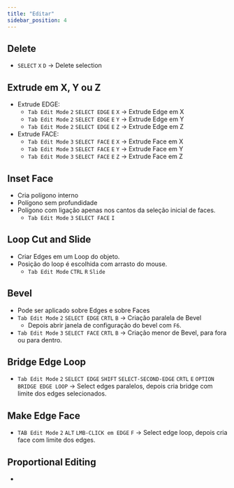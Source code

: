 ```yaml
---
title: "Editar"
sidebar_position: 4
---
```


## Delete
- `SELECT` `X` `D` -> Delete selection

## Extrude em X, Y ou Z
- Extrude EDGE:
    - `Tab Edit Mode` `2` `SELECT EDGE` `E` `X` -> Extrude Edge em X
    - `Tab Edit Mode` `2` `SELECT EDGE` `E` `Y` -> Extrude Edge em Y
    - `Tab Edit Mode` `2` `SELECT EDGE` `E` `Z` -> Extrude Edge em Z
- Extrude FACE:
    - `Tab Edit Mode` `3` `SELECT FACE` `E` `X` -> Extrude Face em X
    - `Tab Edit Mode` `3` `SELECT FACE` `E` `Y` -> Extrude Face em Y
    - `Tab Edit Mode` `3` `SELECT FACE` `E` `Z` -> Extrude Face em Z

## Inset Face
- Cria polígono interno
- Polígono sem profundidade
- Polígono com ligação apenas nos cantos da seleção inicial de faces. 
    - `Tab Edit Mode` `3` `SELECT FACE` `I`

## Loop Cut and Slide
- Criar Edges em um Loop do objeto.
- Posição do loop é escolhida com arrasto do mouse.
    - `Tab Edit Mode` `CTRL` `R` `Slide`

## Bevel
- Pode ser aplicado sobre Edges e sobre Faces
- `Tab Edit Mode` `2` `SELECT EDGE` `CRTL` `B` -> Criação paralela de Bevel
    - Depois abrir janela de configuração do bevel com `F6`.
- `Tab Edit Mode` `3` `SELECT FACE` `CRTL` `B` -> Criação menor de Bevel, para fora ou para dentro.

## Bridge Edge Loop
- `Tab Edit Mode` `2` `SELECT EDGE` `SHIFT` `SELECT-SECOND-EDGE` `CRTL` `E` `OPTION BRIDGE EDGE LOOP` -> Select edges paralelos, depois cria bridge com limite dos edges selecionados.

## Make Edge Face
- `TAB Edit Mode` `2` `ALT` `LMB-CLICK em EDGE` `F` -> Select edge loop, depois cria face com limite dos edges.

## Proportional Editing
- 